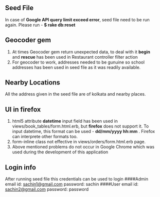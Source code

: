 ## Seed File
In case of **Google API query limit exceed error**, seed file need to be run again.
Please run - **$ rake db:reset**


## Geocoder gem 
1. At times Geocoder gem return unexpected data, to deal with it **begin** and **rescue** has been used in Restaurant controller filter action 
2. For geocoder to work, addresses needed to be gunuine so school addresses has been used in seed file as it was readily available.


## Nearby Locations
All the address given in the seed file are of kolkata and nearby places. 


## UI in firefox
1. html5 attribute **datetime** input field has been used in views/book_tables/form.html.erb, but **firefox** does not support it. To input datetime, this format can be used - **dd/mm/yyyy hh:mm** . Firefox can interprete other formats too.
2. form-inline class not effective in views/orders/form.html.erb page.
3. Above mentioned problems do not occur in Google Chrome which was used during the development of this application


## Login info
After running seed file this credentials can be used to login
####Admin
email id: sachin1@gmail.com
password: sachin
####User
email id: sachin2@gmail.com
password: password